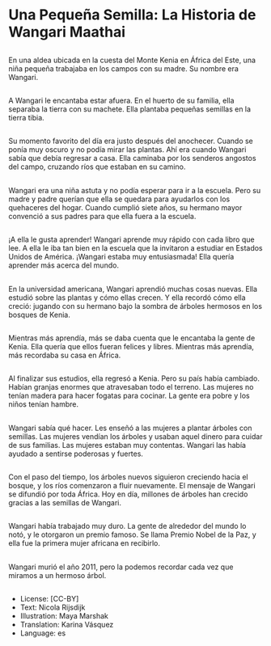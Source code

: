 # Una Pequeña Semilla: La Historia de Wangari Maathai

##
En una aldea ubicada en la cuesta del Monte Kenia en África del Este, una niña pequeña trabajaba en los campos con su madre. Su nombre era Wangari.

##
A Wangari le encantaba estar afuera. En el huerto de su familia, ella separaba la tierra con su machete. Ella plantaba pequeñas semillas en la tierra tibia.

##
Su momento favorito del día era justo después del anochecer. Cuando se ponía muy oscuro y no podía mirar las plantas. Ahí era cuando Wangari sabía que debía regresar a casa. Ella caminaba por los senderos angostos del campo, cruzando ríos que estaban en su camino.

##
Wangari era una niña astuta y no podía esperar para ir a la escuela. Pero su madre y padre querían que ella se quedara para ayudarlos con los quehaceres del hogar. Cuando cumplió siete años, su hermano mayor convenció a sus padres para que ella fuera a la escuela.

##
¡A ella le gusta aprender! Wangari aprende muy rápido con cada libro que lee. A ella le iba tan bien en la escuela que la invitaron a estudiar en Estados Unidos de América. ¡Wangari estaba muy entusiasmada! Ella quería aprender más acerca del mundo.

##
En la universidad americana, Wangari aprendió muchas cosas nuevas. Ella estudió sobre las plantas y cómo ellas crecen. Y ella recordó cómo ella creció: jugando con su hermano bajo la sombra de árboles hermosos en los bosques de Kenia.

##
Mientras más aprendía, más se daba cuenta que le encantaba la gente de Kenia. Ella quería que ellos fueran felices y libres. Mientras más aprendía, más recordaba su casa en África.

##
Al finalizar sus estudios, ella regresó a Kenia. Pero su país había cambiado. Habían granjas enormes que atravesaban todo el terreno. Las mujeres no tenían madera para hacer fogatas para cocinar. La gente era pobre y los niños tenían hambre.

##
Wangari sabía qué hacer. Les enseñó a las mujeres a plantar árboles con semillas. Las mujeres vendían los árboles y usaban aquel dinero para cuidar de sus familias. Las mujeres estaban muy contentas. Wangari las había ayudado a sentirse poderosas y fuertes.

##
Con el paso del tiempo, los árboles nuevos siguieron creciendo hacia el bosque, y los ríos comenzaron a fluir nuevamente. El mensaje de Wangari se difundió por toda África. Hoy en día, millones de árboles han crecido gracias a las semillas de Wangari.

##
Wangari había trabajado muy duro. La gente de alrededor del mundo lo notó, y le otorgaron un premio famoso. Se llama 	Premio Nobel de la Paz, y ella fue la primera mujer africana en recibirlo.

##
Wangari murió el año 2011, pero la podemos recordar cada vez que miramos a un hermoso árbol.

##
* License: [CC-BY]
* Text: Nicola Rijsdijk
* Illustration: Maya Marshak
* Translation: Karina Vásquez
* Language: es
